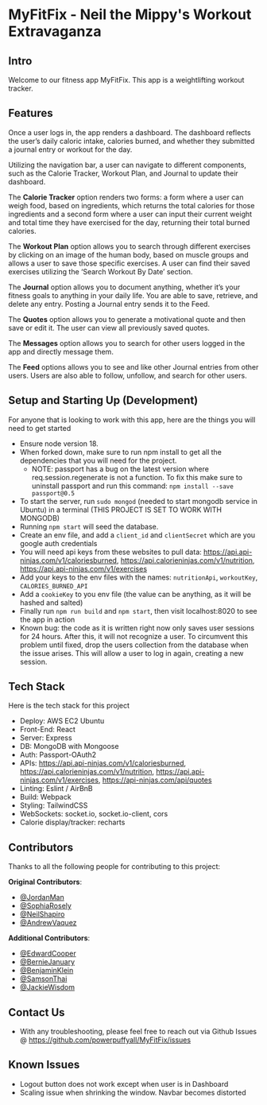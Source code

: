 # MyFitFix - Neil the Mippy's Workout Extravaganza

## Intro
Welcome to our fitness app MyFitFix. This app is a weightlifting workout tracker.

## Features
Once a user logs in, the app renders a dashboard. The dashboard reflects the user’s daily caloric intake, calories burned, and whether they submitted a journal entry or workout for the day.

Utilizing the navigation bar, a user can navigate to different components, such as the Calorie Tracker, Workout Plan, and Journal to update their dashboard.

The **Calorie Tracker** option renders two forms: a form where a user can weigh food, based on ingredients, which returns the total calories for those ingredients and a second form where a user can input their current weight and total time they have exercised for the day, returning their total burned calories.

The **Workout Plan** option allows you to search through different exercises by clicking on an image of the human body, based on muscle groups and allows a user to save those specific exercises. A user can find their saved exercises utilizing the ‘Search Workout By Date’ section.

The **Journal** option allows you to document anything, whether it’s your fitness goals to anything in your daily life. You are able to save, retrieve, and delete any entry. Posting a Journal entry sends it to the Feed.

The **Quotes** option allows you to generate a motivational quote and then save or edit it. The user can view all previously saved quotes.

The **Messages** option allows you to search for other users logged in the app and directly message them.

The **Feed** options allows you to see and like other Journal entries from other users. Users are also able to follow, unfollow, and search for other users.

## Setup and Starting Up (Development)
For anyone that is looking to work with this app, here are the things you will need to get started
- Ensure node version 18.
- When forked down, make sure to run npm install to get all the dependencies that you will need for the project.
  - NOTE: passport has a bug on the latest version where req.session.regenerate is not a function. To fix this make sure to uninstall passport and run this command: `npm install --save passport@0.5`
- To start the server, run `sudo mongod` (needed to start mongodb service in Ubuntu) in a terminal (THIS PROJECT IS SET TO WORK WITH MONGODB)
- Running `npm start` will seed the database.
- Create an env file, and add a `client_id` and `clientSecret` which are you google auth credentials
- You will need api keys from these websites to pull data: https://api.api-ninjas.com/v1/caloriesburned, https://api.calorieninjas.com/v1/nutrition, https://api.api-ninjas.com/v1/exercises
- Add your keys to the env files with the names: `nutritionApi`, `workoutKey`, `CALORIES_BURNED_API`
- Add a `cookieKey` to you env file (the value can be anything, as it will be hashed and salted)
- Finally run `npm run build` and `npm start`, then visit localhost:8020 to see the app in action
- Known bug: the code as it is written right now only saves user sessions for 24 hours. After this, it will not recognize a user. To circumvent this problem until fixed, drop the users collection from the database when the issue arises. This will allow a user to log in again, creating a new session.

## Tech Stack
Here is the tech stack for this project
- Deploy: AWS EC2 Ubuntu
- Front-End: React
- Server: Express
- DB: MongoDB with Mongoose
- Auth: Passport-OAuth2
- APIs: https://api.api-ninjas.com/v1/caloriesburned, https://api.calorieninjas.com/v1/nutrition, https://api.api-ninjas.com/v1/exercises, https://api-ninjas.com/api/quotes
- Linting: Eslint / AirBnB
- Build: Webpack
- Styling: TailwindCSS
- WebSockets: socket.io, socket.io-client, cors
- Calorie display/tracker: recharts

## Contributors
Thanks to all the following people for contributing to this project:

**Original Contributors**:

- [@JordanMan](https://github.com/jordan-mann)
- [@SophiaRosely](https://github.com/sophiarosely)
- [@NeilShapiro](https://github.com/neilthemippy)
- [@AndrewVaquez](https://github.com/dREWbxKewb)

**Additional Contributors**:
- [@EdwardCooper](https://github.com/cooptothe)
- [@BernieJanuary](https://github.com/janvierjr)
- [@BenjaminKlein](https://github.com/Benjaminklein99)
- [@SamsonThai](https://github.com/skanda108)
- [@JackieWisdom](https://github.com/wisdomjackie)

## Contact Us
- With any troubleshooting, please feel free to reach out via Github Issues @ https://github.com/powerpuffyall/MyFitFix/issues

## Known Issues
- Logout button does not work except when user is in Dashboard
- Scaling issue when shrinking the window. Navbar becomes distorted
